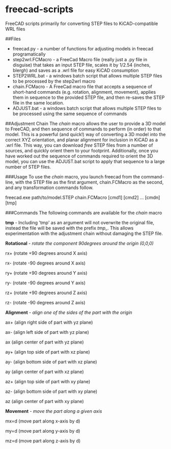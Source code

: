 # freecad-scripts
FreeCAD scripts primarily for converting STEP files to KiCAD-compatible WRL files

##Files
- freecad.py - a number of functions for adjusting models in freecad programatically
- step2wrl.FCMacro - a FreeCad Macro file (really just a .py file in disguise) that takes an input STEP file, scales it by 1/2.54 (inches, blergh) and saves as a .wrl file for easy KiCAD consumption
- STEP2WRL.bat - a windows batch script that allows multiple STEP files to be processed by the step2wrl macro
- chain.FCMacro - A FreeCad macro file that accepts a sequence of short-hand commands (e.g. rotation, alignment, movement), applies them in sequence to the provided STEP file, and then re-saves the STEP file in the same location.
- ADJUST.bat - a windows batch script that allows multiple STEP files to be processed using the same sequence of commands 

##Adjustment Chain
The *chain* macro allows the user to provide a 3D model to FreeCAD, and then sequence of commands to perform (in order) to that model. This is a powerful (and quick!) way of converting a 3D model into the correct XYZ orientation, and planar alignment for inclusion in KiCAD as a .wrl file.
This way, you can download *free* STEP files from a number of sources, and quickly orient them to your footprint.
Additionally, once you have worked out the sequence of commands required to orient the 3D model, you can use the ADJUST.bat script to apply that sequence to a large number of STEP files.

###Usage
To use the *chain* macro, you launch freecad from the command-line, with the STEP file as the first argument, chain.FCMacro as the second, and any transformation commands follow.

freecad.exe path/to/model.STEP chain.FCMacro [cmd1] [cmd2] ... [cmdn] [tmp]

###Commands
The following commands are available for the *chain* macro

**tmp** - Including 'tmp' as an argument will not overwrite the original file, instead the file will be saved with the prefix *tmp_*. This allows experimentation with the adjustment chain without damaging the STEP file.

**Rotational** - *rotate the component 90degrees around the origin (0,0,0)*

rx+ (rotate +90 degrees around X axis)

rx- (rotate -90 degrees around X axis)

ry+ (rotate +90 degrees around Y axis)

ry- (rotate -90 degrees around Y axis)


rz+ (rotate +90 degrees around Z axis)

rz- (rotate -90 degrees around Z axis)



**Alignment** - *align one of the sides of the part with the origin*

ax+ (align right side of part with yz plane)

ax- (align left side of part with yz plane)

ax  (align center of part with yz plane)

ay+ (align top side of part with xz plane)

ay- (align bottom side of part with xz plane)

ay  (align center of part with xz plane)

az+ (align top side of part with xy plane)

az- (align bottom side of part with xy plane)

az  (align center of part with xy plane)



**Movement** - *move the part along a given axis*

mx=d (move part along x-axis by d)

my=d (move part along y-axis by d)

mz=d (move part along z-axis by d)
